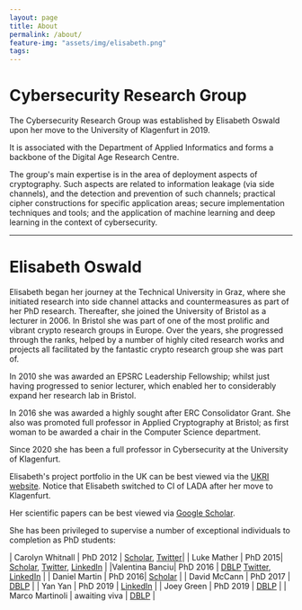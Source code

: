 ```yaml
---
layout: page
title: About
permalink: /about/
feature-img: "assets/img/elisabeth.png"
tags:
---
```

# Cybersecurity Research Group

The Cybersecurity Research Group was established by Elisabeth Oswald upon her move to the University
of Klagenfurt in 2019.

It is associated with the Department of Applied Informatics and forms a backbone of the Digital Age Research Centre.

The group's main expertise is in the area of deployment aspects of cryptography. Such aspects are related to information leakage (via side channels), and the detection and prevention of such channels; practical cipher constructions for specific application areas; secure implementation techniques and tools; and the application of machine learning and deep learning in the context of cybersecurity.

***

# Elisabeth Oswald

Elisabeth began her journey at the Technical University in Graz, where she initiated research into side channel attacks and countermeasures as part of her PhD research. Thereafter, she joined the University of Bristol as a lecturer in 2006. In Bristol she was part of one of the most prolific and vibrant crypto research groups in Europe. Over the years, she progressed through the ranks, helped by a number of highly cited research works and projects all facilitated by the fantastic crypto research group she was part of.

In 2010 she was awarded an EPSRC Leadership Fellowship; whilst just having progressed to senior lecturer, which enabled her to considerably expand her research lab in Bristol.

In 2016 she was awarded a highly sought after ERC Consolidator Grant. She also was promoted full professor in Applied Cryptography at Bristol; as first woman to be awarded a chair in the Computer Science department.  

Since 2020 she has been a full professor in Cybersecurity at the University of Klagenfurt.

Elisabeth's project portfolio in the UK can be best viewed via the [UKRI website](https://gow.epsrc.ukri.org/NGBOViewPerson.aspx?PersonId=-174101).  Notice that Elisabeth switched to CI of LADA after her move to Klagenfurt.

Her scientific papers can be best viewed via [Google Scholar](https://scholar.google.com/citations?user=1k_rBAkAAAAJ&hl=en).

She has been privileged to supervise a number of exceptional individuals to completion as PhD students:


| Carolyn Whitnall | PhD 2012 | [Scholar](https://scholar.google.com/citations?user=ftH0AEEAAAAJ&hl=en), [Twitter](https://twitter.com/MrsWhitnall)|
| Luke Mather | PhD 2015| [Scholar](https://scholar.google.com/citations?user=fvrpbr8AAAAJ&hl=en), [Twitter](https://twitter.com/lmather9), [LinkedIn](https://www.linkedin.com/in/luke-mather-73ab08123/) |
|Valentina Banciu| PhD 2016 | [DBLP](https://dblp.uni-trier.de/pers/hd/b/Banciu:Valentina)  [Twitter](https://twitter.com/v4valle), [LinkedIn](https://www.linkedin.com/in/valentina-banciu-53728b3a/) |
| Daniel Martin | PhD 2016| [Scholar](ttps://scholar.google.com/citations?user=Ki2i_KoAAAAJ&hl=en) |
| David McCann | PhD 2017 | [DBLP](https://dblp.uni-trier.de/pers/hd/m/McCann:David) |
| Yan Yan | PhD 2019 | [LinkedIn](https://www.linkedin.com/in/yan-yan-8b9945105/) |
| Joey Green | PhD 2019 | [DBLP](https://dblp.uni-trier.de/pers/hd/g/Green:Joey) |
| Marco Martinoli | awaiting viva | [DBLP](https://dblp.uni-trier.de/pers/hd/m/Martinoli:Marco) |
